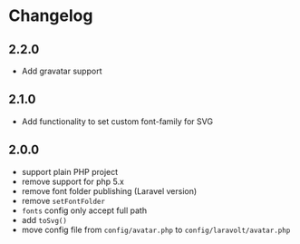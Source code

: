 # Changelog

## 2.2.0
* Add gravatar support

## 2.1.0
* Add functionality to set custom font-family for SVG

## 2.0.0
* support plain PHP project
* remove support for php 5.x
* remove font folder publishing (Laravel version)
* remove `setFontFolder`
* `fonts` config only accept full path
* add `toSvg()`
* move config file from `config/avatar.php` to `config/laravolt/avatar.php`
